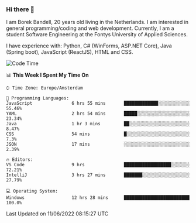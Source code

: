 ### Hi there 👋

I am Borek Bandell, 20 years old living in the Netherlands. I am interested in general programming/coding and web development. Currently, I am a student Software Engineering at the Fontys University of Applied Sciences.

I have experience with: Python, C# (WinForms, ASP.NET Core), Java (Spring boot), JavaScript (ReactJS), HTML and CSS.

<!--START_SECTION:waka-->
![Code Time](http://img.shields.io/badge/Code%20Time-181%20hrs%2038%20mins-blue)

📊 **This Week I Spent My Time On** 

```text
⌚︎ Time Zone: Europe/Amsterdam

💬 Programming Languages: 
JavaScript               6 hrs 55 mins       █████████████░░░░░░░░░░░░   55.46% 
YAML                     2 hrs 54 mins       █████░░░░░░░░░░░░░░░░░░░░   23.34% 
Java                     1 hr 3 mins         ██░░░░░░░░░░░░░░░░░░░░░░░   8.47% 
CSS                      54 mins             █░░░░░░░░░░░░░░░░░░░░░░░░   7.3% 
JSON                     17 mins             ░░░░░░░░░░░░░░░░░░░░░░░░░   2.39%

🔥 Editors: 
VS Code                  9 hrs               ██████████████████░░░░░░░   72.21% 
IntelliJ                 3 hrs 27 mins       ███████░░░░░░░░░░░░░░░░░░   27.79%

💻 Operating System: 
Windows                  12 hrs 28 mins      █████████████████████████   100.0%

```


 Last Updated on 11/06/2022 08:15:27 UTC
<!--END_SECTION:waka-->

<!--**tcBorek2002/tcBorek2002** is a ✨ _special_ ✨ repository because its `README.md` (this file) appears on your GitHub profile.

Here are some ideas to get you started:

- 🔭 I’m currently working on ...
- 🌱 I’m currently learning ...
- 👯 I’m looking to collaborate on ...
- 🤔 I’m looking for help with ...
- 💬 Ask me about ...
- 📫 How to reach me: ...
- 😄 Pronouns: ...
- ⚡ Fun fact: ...
-->
